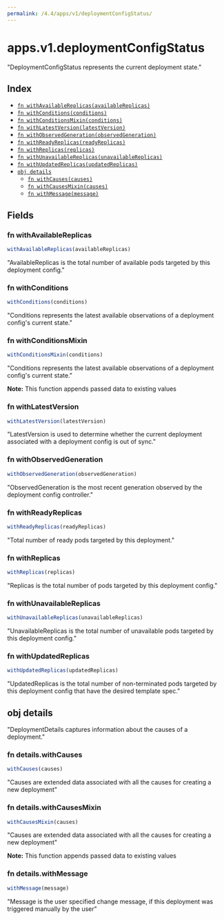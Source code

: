 ```yaml
---
permalink: /4.4/apps/v1/deploymentConfigStatus/
---
```


# apps.v1.deploymentConfigStatus

"DeploymentConfigStatus represents the current deployment state."

## Index

* [`fn withAvailableReplicas(availableReplicas)`](#fn-withavailablereplicas)
* [`fn withConditions(conditions)`](#fn-withconditions)
* [`fn withConditionsMixin(conditions)`](#fn-withconditionsmixin)
* [`fn withLatestVersion(latestVersion)`](#fn-withlatestversion)
* [`fn withObservedGeneration(observedGeneration)`](#fn-withobservedgeneration)
* [`fn withReadyReplicas(readyReplicas)`](#fn-withreadyreplicas)
* [`fn withReplicas(replicas)`](#fn-withreplicas)
* [`fn withUnavailableReplicas(unavailableReplicas)`](#fn-withunavailablereplicas)
* [`fn withUpdatedReplicas(updatedReplicas)`](#fn-withupdatedreplicas)
* [`obj details`](#obj-details)
  * [`fn withCauses(causes)`](#fn-detailswithcauses)
  * [`fn withCausesMixin(causes)`](#fn-detailswithcausesmixin)
  * [`fn withMessage(message)`](#fn-detailswithmessage)

## Fields

### fn withAvailableReplicas

```ts
withAvailableReplicas(availableReplicas)
```

"AvailableReplicas is the total number of available pods targeted by this deployment config."

### fn withConditions

```ts
withConditions(conditions)
```

"Conditions represents the latest available observations of a deployment config's current state."

### fn withConditionsMixin

```ts
withConditionsMixin(conditions)
```

"Conditions represents the latest available observations of a deployment config's current state."

**Note:** This function appends passed data to existing values

### fn withLatestVersion

```ts
withLatestVersion(latestVersion)
```

"LatestVersion is used to determine whether the current deployment associated with a deployment config is out of sync."

### fn withObservedGeneration

```ts
withObservedGeneration(observedGeneration)
```

"ObservedGeneration is the most recent generation observed by the deployment config controller."

### fn withReadyReplicas

```ts
withReadyReplicas(readyReplicas)
```

"Total number of ready pods targeted by this deployment."

### fn withReplicas

```ts
withReplicas(replicas)
```

"Replicas is the total number of pods targeted by this deployment config."

### fn withUnavailableReplicas

```ts
withUnavailableReplicas(unavailableReplicas)
```

"UnavailableReplicas is the total number of unavailable pods targeted by this deployment config."

### fn withUpdatedReplicas

```ts
withUpdatedReplicas(updatedReplicas)
```

"UpdatedReplicas is the total number of non-terminated pods targeted by this deployment config that have the desired template spec."

## obj details

"DeploymentDetails captures information about the causes of a deployment."

### fn details.withCauses

```ts
withCauses(causes)
```

"Causes are extended data associated with all the causes for creating a new deployment"

### fn details.withCausesMixin

```ts
withCausesMixin(causes)
```

"Causes are extended data associated with all the causes for creating a new deployment"

**Note:** This function appends passed data to existing values

### fn details.withMessage

```ts
withMessage(message)
```

"Message is the user specified change message, if this deployment was triggered manually by the user"